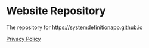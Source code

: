 
# Website Repository

The repository for <https://systemdefinitionapp.github.io>

[Privacy Policy](./privacy-policy.html)